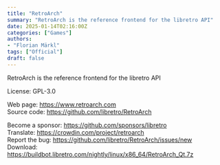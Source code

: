 ```yaml
---
title: "RetroArch"
summary: "RetroArch is the reference frontend for the libretro API"
date: 2025-01-14T02:16:00Z
categories: ["Games"]
authors:
- "Florian Märkl"
tags: ["Official"]
draft: false
---
```


RetroArch is the reference frontend for the libretro API

License: GPL-3.0

Web page: <https://www.retroarch.com>  
Source code: <https://github.com/libretro/RetroArch>

Become a sponsor: <https://github.com/sponsors/libretro>  
Translate: <https://crowdin.com/project/retroarch>  
Report the bug: <https://github.com/libretro/RetroArch/issues/new>  
Download: <https://buildbot.libretro.com/nightly/linux/x86_64/RetroArch_Qt.7z>
